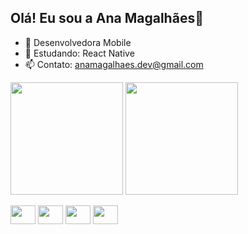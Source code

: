 ## Olá! Eu sou a Ana Magalhães📱

- 🔭 Desenvolvedora Mobile
- 🌱 Estudando: React Native
- 📫 Contato: anamagalhaes.dev@gmail.com

<div>
   <img height=180 align="center" src="https://github-readme-stats.vercel.app/api?username=anacmagalhaes&show_icons=true&theme=radical" />
   <img height=180 align="center" src="https://github-readme-stats.vercel.app/api/top-langs?username=anacmagalhaes&layout=compact&langs_count=8&card_width=200&theme=radical" />
</div>
<div style="dispkay: inline_block"><br>
  <img align ="center" height="30" width="40" src="https://cdn.jsdelivr.net/gh/devicons/devicon@latest/icons/flutter/flutter-original.svg" />
  <img align ="center" height="30" width="40" src="https://cdn.jsdelivr.net/gh/devicons/devicon@latest/icons/dart/dart-original.svg" />
  <img align ="center" height="30" width="40" src="https://cdn.jsdelivr.net/gh/devicons/devicon@latest/icons/c/c-original.svg" />
  <img align ="center" height="30" width="40" src="https://cdn.jsdelivr.net/gh/devicons/devicon@latest/icons/javascript/javascript-original.svg" />
</div>
